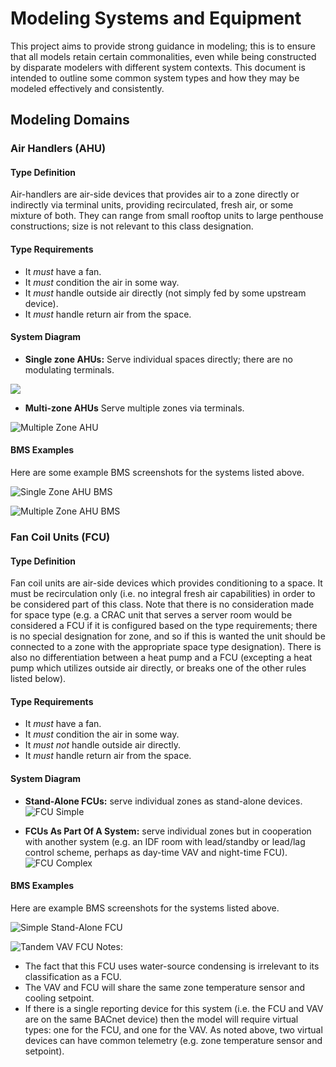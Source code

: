 # Modeling Systems and Equipment

This project aims to provide strong guidance in modeling; this is to ensure that all models retain certain commonalities, even while being constructed by disparate modelers with different system contexts. This document is intended to outline some common system types and how they may be modeled effectively and consistently.


## Modeling Domains

### Air Handlers (AHU)

#### Type Definition
Air-handlers are air-side devices that provides air to a zone directly or indirectly via terminal units, providing recirculated, fresh air, or some mixture of both. They can range from small rooftop units to large penthouse constructions; size is not relevant to this class designation.

#### Type Requirements
- It *must* have a fan.
- It *must* condition the air in some way.
- It *must* handle outside air directly (not simply fed by some upstream device).
- It *must* handle return air from the space.

#### System Diagram
- **Single zone AHUs:** Serve individual spaces directly; there are no modulating terminals.

![](./figures/systemdiagrams/ahu_single_zone.png)

- **Multi-zone AHUs** Serve multiple zones via terminals.

![Multiple Zone AHU](./figures/systemdiagrams/ahu_multi_zone.png)

#### BMS Examples

Here are some example BMS screenshots for the systems listed above.

![Single Zone AHU BMS](./figures/systemdiagrams/ahu_single_zone_bms.png)

![Multiple Zone AHU BMS](./figures/systemdiagrams/ahu_multi_zone_bms.png)



### Fan Coil Units (FCU)

#### Type Definition
Fan coil units are air-side devices which provides conditioning to a space. It must be recirculation only (i.e. no integral fresh air capabilities) in order to be considered part of this class. Note that there is no consideration made for space type (e.g. a CRAC unit that serves a server room would be considered a FCU if it is configured based on the type requirements; there is no special designation for zone, and so if this is wanted the unit should be connected to a zone with the appropriate space type designation). There is also no differentiation between a heat pump and a FCU (excepting a heat pump which utilizes outside air directly, or breaks one of the other rules listed below).

#### Type Requirements
- It *must* have a fan.
- It *must* condition the air in some way.
- It *must not* handle outside air directly.
- It *must* handle return air from the space.

#### System Diagram

- **Stand-Alone FCUs:** serve individual zones as stand-alone devices.
![FCU Simple](./figures/systemdiagrams/fcu_simple.png)

- **FCUs As Part Of A System:** serve individual zones but in cooperation with another system (e.g. an IDF room with lead/standby or lead/lag control scheme, perhaps as day-time VAV and night-time FCU).
![FCU Complex](./figures/systemdiagrams/fcu_complex.png)

#### BMS Examples

Here are example BMS screenshots for the systems listed above.

![Simple Stand-Alone FCU](./figures/systemdiagrams/fcu_simple_bms.png)

![Tandem VAV FCU](./figures/systemdiagrams/fcu_complex_bms.png)
Notes:
- The fact that this FCU uses water-source condensing is irrelevant to its classification as a FCU.
- The VAV and FCU will share the same zone temperature sensor and cooling setpoint.
- If there is a single reporting device for this system (i.e. the FCU and VAV are on the same BACnet device) then the model will require virtual types: one for the FCU, and one for the VAV. As noted above, two virtual devices can have common telemetry (e.g. zone temperature sensor and setpoint).
